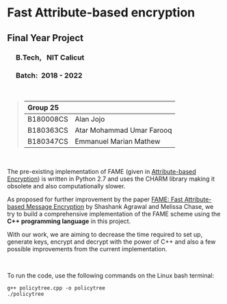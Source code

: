 # Fast Attribute-based encryption

## Final Year Project
### &emsp; B.Tech, &ensp;NIT Calicut
### &emsp; Batch: &nbsp;2018 - 2022
<br>

>
> | Group 25  |                           |
> | :---      |:---                       |
> | B180008CS | Alan Jojo                 |
> | B180363CS | Atar Mohammad Umar Farooq |
> | B180347CS | Emmanuel Marian Mathew    |

<br>

The pre-existing implementation of FAME (given in [Attribute-based Encryption](https://github.com/sagrawal87/ABE "Click to go to the repository")) is written in Python 2.7 and uses the CHARM library making it obsolete and also computationally slower.

As proposed for further improvement by the paper [FAME: Fast Attribute-based Message Encryption](https://eprint.iacr.org/2017/807 "Click to view the research paper") by Shashank Agrawal and Melissa Chase, we try to build a comprehensive implementation of the FAME scheme using the **C++ programming language** in this project.

With our work, we are aiming to decrease the time required to set up, generate keys, encrypt and decrypt with the power of C++ and also a few possible improvements from the current implementation.

<br>

To run the code, use the following commands on the Linux bash terminal:

    g++ policytree.cpp -o policytree
    ./policytree